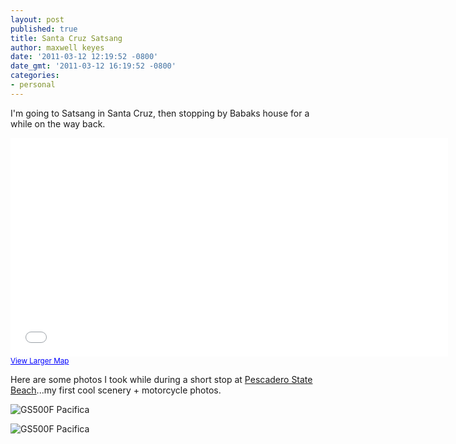 ```yaml
---
layout: post
published: true
title: Santa Cruz Satsang
author: maxwell keyes
date: '2011-03-12 12:19:52 -0800'
date_gmt: '2011-03-12 16:19:52 -0800'
categories:
- personal
---
```


I'm going to Satsang in Santa Cruz, then stopping by Babaks house for a while on
the way back.

<iframe scrolling="no" marginheight="0" marginwidth="0" src="//maps.google.com/maps?f=d&amp;source=s_d&amp;saddr=2309+Blake+St,+Berkeley,+CA+94704&amp;daddr=37.53582,-122.51785+to:1307+Seabright+Ave,+Santa+Cruz,+CA+95062&amp;geocode=FSbCQQIdvWy2-CnNzfJ2KXyFgDHE9VbHxPngrQ%3BFUzAPAIdpoay-Cmx76krwXGPgDETnfruSUl7Gw%3BFfozNAId-kq6-CnnGChZp2qOgDH7q22o1wVV_Q&amp;hl=en&amp;mra=dpe&amp;mrsp=1&amp;sz=9&amp;via=1&amp;sll=37.41935,-122.081745&amp;sspn=1.631614,2.861938&amp;ie=UTF8&amp;ll=37.418163,-122.074585&amp;spn=1.526958,3.845215&amp;z=8&amp;output=embed" frameborder="0" height="350" width="700"></iframe><br /><small><a href="http://maps.google.com/maps?f=d&amp;source=embed&amp;saddr=2309+Blake+St,+Berkeley,+CA+94704&amp;daddr=37.53582,-122.51785+to:1307+Seabright+Ave,+Santa+Cruz,+CA+95062&amp;geocode=FSbCQQIdvWy2-CnNzfJ2KXyFgDHE9VbHxPngrQ%3BFUzAPAIdpoay-Cmx76krwXGPgDETnfruSUl7Gw%3BFfozNAId-kq6-CnnGChZp2qOgDH7q22o1wVV_Q&amp;hl=en&amp;mra=dpe&amp;mrsp=1&amp;sz=9&amp;via=1&amp;sll=37.41935,-122.081745&amp;sspn=1.631614,2.861938&amp;ie=UTF8&amp;ll=37.418163,-122.074585&amp;spn=1.526958,3.845215&amp;z=8" style="color: #0000ff; text-align: left;">View Larger Map</a></small>

Here are some photos I took while during a short stop at
[Pescadero State Beach](https://goo.gl/maps/GVZvQ7PxHKL2)...my first cool
scenery + motorcycle photos.

![GS500F Pacifica](./pacifica-gs-500f-1.jpg "GS500F Pacifica")

![GS500F Pacifica](./pacifica-gs-500f-2.jpg "GS500F Pacifica")
